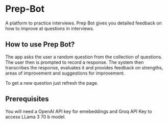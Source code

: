 # Prep-Bot

A platform to practice interviews. Prep Bot gives you detailed feedback on how to improve at questions in interviews.

## How to use Prep Bot?

The app asks the user a random question from the collection of questions. The user then is prompted to record a response. The system then transcribes the response, evaluates it and provides feedback on strengths, areas of improvement and suggestions for improvement.

To get a new question just refresh the page.

## Prerequisites

You will need a OpenAI API key for emebeddings and Groq API Key to access LLama 3 70 b model.
